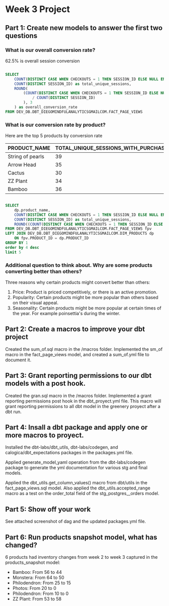 # Week 3 Project

## Part 1: Create new models to answer the first two questions

### What is our overall conversion rate?

62.5% is overall session conversion

```sql

SELECT 
    COUNT(DISTINCT CASE WHEN CHECKOUTS = 1 THEN SESSION_ID ELSE NULL END ) as total_unique_sessions_with_purchase,
    COUNT(DISTINCT SESSION_ID) as total_unique_sessions,
    ROUND(
        (COUNT(DISTINCT CASE WHEN CHECKOUTS = 1 THEN SESSION_ID ELSE NULL END ) 
            / COUNT(DISTINCT SESSION_ID) 
        ), 3
    ) as overall_conversion_rate
FROM DEV_DB.DBT_DIEGOMINDFULANALYTICSGMAILCOM.FACT_PAGE_VIEWS

```

### What is our conversion rate by product?

Here are the top 5 products by conversion rate

| PRODUCT_NAME     | TOTAL_UNIQUE_SESSIONS_WITH_PURCHASE | TOTAL_UNIQUE_SESSIONS | OVERALL_CONVERSION_RATE |
|------------------|-------------------------------------|-----------------------|-------------------------|
| String of pearls | 39                                  | 64                    | 0.609                   |
| Arrow Head       | 35                                  | 63                    | 0.556                   |
| Cactus           | 30                                  | 55                    | 0.545                   |
| ZZ Plant         | 34                                  | 63                    | 0.54                    |
| Bamboo           | 36                                  | 67                    | 0.537                   |


```sql

SELECT 
    dp.product_name,
    COUNT(DISTINCT CASE WHEN CHECKOUTS = 1 THEN SESSION_ID ELSE NULL END ) as total_unique_sessions_with_purchase,
    COUNT(DISTINCT SESSION_ID) as total_unique_sessions,
    ROUND((COUNT(DISTINCT CASE WHEN CHECKOUTS = 1 THEN SESSION_ID ELSE NULL END ) / COUNT(DISTINCT SESSION_ID) ), 3) as overall_conversion_rate
FROM DEV_DB.DBT_DIEGOMINDFULANALYTICSGMAILCOM.FACT_PAGE_VIEWS fpv
LEFT JOIN DEV_DB.DBT_DIEGOMINDFULANALYTICSGMAILCOM.DIM_PRODUCTS dp 
    ON fpv.PRODUCT_ID = dp.PRODUCT_ID
GROUP BY 1
order by 4 desc
limit 5

```

### Additional question to think about. Why are some products converting better than others?

Three reasons why certain products might convert better than others:
1. Price: Product is priced competitively, or there is an active promotion.
2. Popularity: Certain products might be more popular than others based on their visual appeal.
3. Seasonality: Certain products might be more popular at certain times of the year. For example poinsettia's during the winter.


## Part 2: Create a macros to improve your dbt project

Created the sum_of.sql macro in the /macros folder. Implemented the sm_of macro in the fact_page_views model, and created a sum_of.yml file to document it.

## Part 3: Grant reporting permissions to our dbt models with a post hook.


Created the gran.sql macro in the /macros folder. Implemented a grant reporting permissions post hook in the dbt_proyect.yml file. This macro will grant reporting permissions to all dbt model in the greenery proyect after a dbt run.

## Part 4: Insall a dbt package and apply one or more macros to proyect.

Installed the dbt-labs/dbt_utils, dbt-labs/codegen, and calogica/dbt_expectations packages in the packages.yml file.

Applied generate_model_yaml operation from the dbt-labs/codegen package to generate the yml documentation for various stg and final models.

Applied the dbt_utils.get_column_values() macro from dbt/utils in the fact_page_views.sql model. Also applied the dbt_utils.accepted_range macro as a test on the order_total field of the stg_postgres__orders model.


## Part 5: Show off your work

See attached screenshot of dag and the updated packages.yml file.

## Part 6: Run products snapshot model, what has changed?

6 products had inventory changes from week 2 to week 3 captured in the products_snapshot model:
- Bamboo: From 56 to 44
- Monstera: From 64 to 50
- Philodendron: From 25 to 15
- Photos: From 20 to 0
- Philodendron: From 10 to 0
- ZZ Plant: From 53 to 58